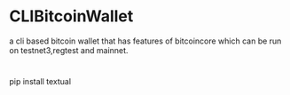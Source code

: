 # CLIBitcoinWallet
a cli based bitcoin wallet that has features of bitcoincore which can be run on testnet3,regtest and mainnet.

#
pip install textual
